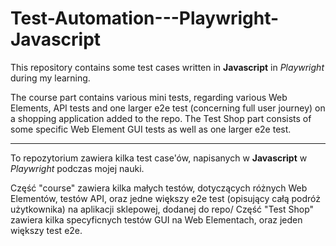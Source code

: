 # Test-Automation---Playwright-Javascript

This repository contains some test cases written in **Javascript** in _Playwright_ during my learning.

The course part contains various mini tests, regarding various Web Elements, API tests and one larger e2e test (concerning full user journey) on a shopping application added to the repo.
The Test Shop part consists of some specific Web Element GUI tests as well as one larger e2e test.
________

To repozytorium zawiera kilka test case'ów, napisanych w **Javascript** w _Playwright_ podczas mojej nauki.

Część "course" zawiera kilka małych testów, dotyczących różnych Web Elementów, testów API, oraz jedne większy e2e test (opisujący całą podróż użytkownika) na aplikacji sklepowej, dodanej do repo/
Część "Test Shop" zawiera kilka specyficnych testów GUI na Web Elementach, oraz jeden większy test e2e.
